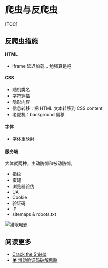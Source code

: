 # 爬虫与反爬虫

[TOC]

## 反爬虫措施

#### HTML

* iframe 延迟加载... 勉强算是吧

#### CSS

* 随机类名
* 字符穿插
* 隐形内容
* 信息转移：把 HTML 文本转移到 CSS content
* 老虎机：background 偏移

#### 字体

* 字体重映射

#### 服务端

大体就两种，主动防御和被动防御。

* 指纹
* 蜜罐
* 浏览器验伪
* UA
* Cookie
* 验证码
* IP
* sitemaps & robots.txt

![[猫眼电影](https://www.maoyan.com/films/78304)](https://mgear-image.oss-cn-shanghai.aliyuncs.com/image/other/20220516220813.png)


## 阅读更多

* [Crack the Shield](https://github.com/Lionad-Morotar/crack-the-shield)
* [🕷️ 滑动验证码破解思路](/articles/crack-the-slider.html)